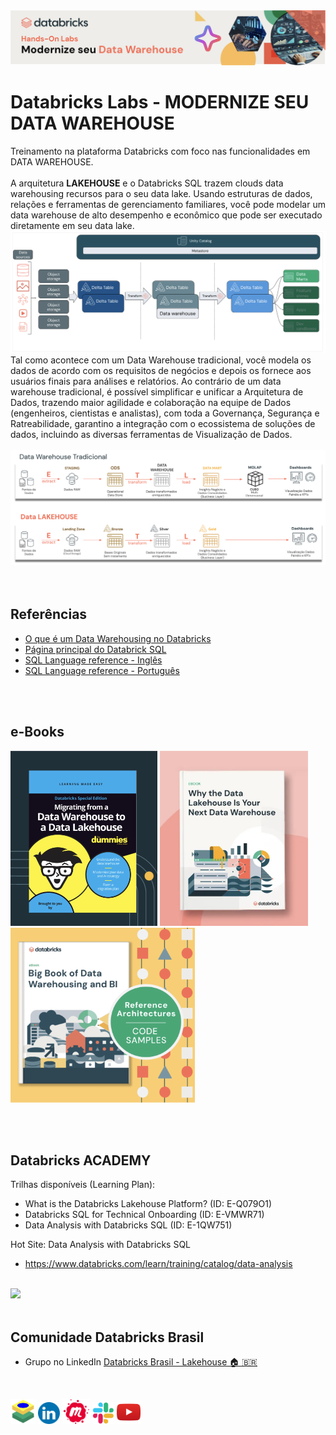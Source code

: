
<img src="https://raw.githubusercontent.com/Databricks-BR/dw/main/images/header_dw_github.png">

# Databricks Labs - MODERNIZE SEU DATA WAREHOUSE

Treinamento na plataforma Databricks com foco nas funcionalidades em DATA WAREHOUSE.
</br></br>
A arquitetura **LAKEHOUSE** e o Databricks SQL trazem clouds data warehousing recursos para o seu data lake. Usando estruturas de dados, relações e ferramentas de gerenciamento familiares, você pode modelar um data warehouse de alto desempenho e econômico que pode ser executado diretamente em seu data lake.
</br>
<img src="https://raw.githubusercontent.com/Databricks-BR/dw/main/images/arquitetura_generica.png">
</br>
Tal como acontece com um Data Warehouse tradicional, você modela os dados de acordo com os requisitos de negócios e depois os fornece aos usuários finais para análises e relatórios. Ao contrário de um data warehouse tradicional, é possível simplificar e unificar a Arquitetura de Dados, trazendo maior agilidade e colaboração na equipe de Dados (engenheiros, cientistas e analistas), com toda a Governança, Segurança e Ratreabilidade, garantino a integração com o ecossistema de soluções de dados, incluindo as diversas ferramentas de Visualização de Dados.</br>
</br>
<img src="https://raw.githubusercontent.com/Databricks-BR/dw/main/images/arquitetura_dw.png">
</br>
</br></br>

## Referências

* [O que é um Data Warehousing no Databricks](https://docs.databricks.com/pt/sql/index.html#what-is-data-warehousing-on-databricks)
* [Página principal do Databrick SQL](https://www.databricks.com/br/product/databricks-sql)
* [SQL Language reference - Inglês](https://docs.databricks.com/sql/language-manual/index.html)
* [SQL Language reference - Português](https://learn.microsoft.com/pt-br/azure/databricks/sql/language-manual)


</br></br>


## e-Books

<a href="https://www.databricks.com/resources/ebook/migrating-from-a-data-warehouse-to-a-data-lakehouse"><img src="https://raw.githubusercontent.com/Databricks-BR/dw/main/images/ebook1.png" style="height: 280px;" ></a> 
<a href="https://www.databricks.com/resources/ebook/data-lakehouse-is-your-next-data-warehouse"><img src="https://raw.githubusercontent.com/Databricks-BR/dw/main/images/ebook2.png" style="height: 280px;"></a> 
<a href="[https://www.databricks.com/resources/ebook/big-book-data-warehousing-and-bi]"><img src="https://raw.githubusercontent.com/Databricks-BR/dw/main/images/book3.png" style="height: 280px;"></a> 

</br></br>

## Databricks ACADEMY

Trilhas disponíveis (Learning Plan):
* What is the Databricks Lakehouse Platform? (ID: E-Q079O1)
* Databricks SQL for Technical Onboarding (ID: E-VMWR71)
* Data Analysis with Databricks SQL (ID: E-1QW751)

Hot Site: Data Analysis with Databricks SQL 
* https://www.databricks.com/learn/training/catalog/data-analysis
</br>
<img src="https://raw.githubusercontent.com/Databricks-BR/lab_sql/main/images/trilha_academy.png" style="height: 300px;">  

</br>
</br>

## Comunidade Databricks Brasil

- Grupo no LinkedIn [Databricks Brasil - Lakehouse 🏠 🇧🇷](https://www.linkedin.com/groups/14100135)

</br>

   <a href="https://github.com/Databricks-BR"><img src="https://raw.githubusercontent.com/Databricks-BR/Databricks-BR/main/images/databricks-br.png" style="width: 40px; height: 40px;"></a>  <a href="https://www.linkedin.com/groups/14100135"><img src="https://raw.githubusercontent.com/Databricks-BR/Databricks-BR/main/images/icon_linkedin.png" style="width: 35px; height: 35px;"></a>  <a href="https://www.meetup.com/pt-BR/databricks-brasil-oficial"><img src="https://raw.githubusercontent.com/Databricks-BR/Databricks-BR/main/images/icon_meetup.png" style="height: 40px;"></a>  <a href="https://bit.ly/databricks-slack-br"><img src="https://raw.githubusercontent.com/Databricks-BR/Databricks-BR/main/images/icon_slack.png" style="width: 35px; height: 35px;"></a>  <a href="https://www.youtube.com/channel/UCH3cq9mit-0UkTu1mTki20Q"><img src="https://raw.githubusercontent.com/Databricks-BR/Databricks-BR/main/images/icon_youtube.png" style="height: 38px;"></a>
